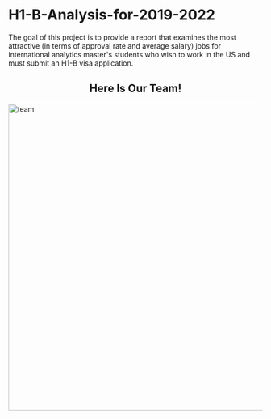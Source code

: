 # H1-B-Analysis-for-2019-2022
The goal of this project is to provide a report that examines the most attractive (in terms of approval rate and average salary) jobs for international analytics master's students who wish to work in the US and must submit an H1-B visa application.

<h2 align="center"> Here Is Our Team! </h2>

<img width="607" alt="team" src="https://user-images.githubusercontent.com/96396888/202572360-afd750c8-2aa3-405b-b635-3e50cb043964.png">
